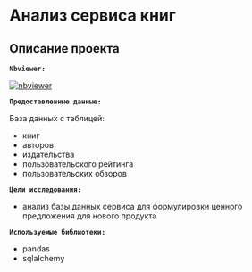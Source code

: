 # Анализ сервиса книг

## Описание проекта

**`Nbviewer:`** 

[![nbviewer](https://img.shields.io/badge/VIEW-nbviewer-orange)](**)

**`Предоставленные данные:`**

База данных c таблицей:
* книг
* авторов
* издательства
* пользовательского рейтинга
* пользовательских обзоров

**`Цели исследования:`** 
* анализ базы данных сервиса для формулировки ценного предложения для нового продукта

**`Используемые библиотеки:`**
* pandas
* sqlalchemy
